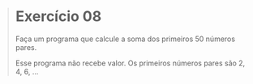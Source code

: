 > # Exercício 08
> 
> Faça um programa que calcule a soma dos primeiros 50 números pares.
> 
> Esse programa não recebe valor. Os primeiros números pares são 2, 4, 6, ... 